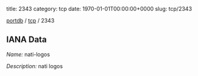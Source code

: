 title: 2343
category: tcp
date: 1970-01-01T00:00:00+0000
slug: tcp/2343

[portdb](/) / [tcp](/category/tcp.html) / 2343


## IANA Data

_Name:_ nati-logos

_Description:_ nati logos

